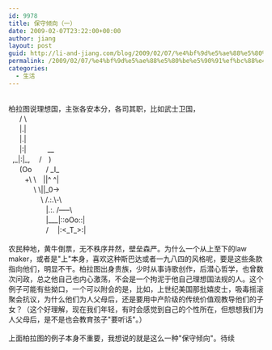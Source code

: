 ```yaml
---
id: 9978
title: 保守倾向（一）
date: 2009-02-07T23:22:00+00:00
author: jiang
layout: post
guid: http://li-and-jiang.com/blog/2009/02/07/%e4%bf%9d%e5%ae%88%e5%80%be%e5%90%91%ef%bc%88%e4%b8%80%ef%bc%89/
permalink: /2009/02/07/%e4%bf%9d%e5%ae%88%e5%80%be%e5%90%91%ef%bc%88%e4%b8%80%ef%bc%89/
categories:
  - 生活
---
```

<div>
   
</div>

<div>
  柏拉图说理想国，主张各安本分，各司其职，比如武士卫国，
</div>

<div>
   　 / \<br /> 　 |.|　　<br /> 　 |.|<br /> 　 |:|　　　__<br />  ,_|:|_,　 /　)<br /> 　 (Oo　　/ _I_<br /> 　　+\ \　||^ ^|<br /> 　　　 \ \||_0→   <br /> 　　　　 \ /.:.\-\<br /> 　　　　　|.:. /&#8212;&#8211;\<br /> 　　　　　|___|::oOo::|<br /> 　　　　　/　 |:<_T_>:|<br />  
</div>

<div>
  农民种地，黄牛倒票，无不秩序井然，壁垒森严。为什么一个从上至下的law maker，或者是"上"本身，喜欢这种斯巴达或者一九八四的风格呢，要是这些条款指向他们，明显不干。柏拉图出身贵族，少时从事诗歌创作，后潜心哲学，也曾数次问政，总之他自己也内心激荡，不会是一个拘泥于他自己理想国法规的人。这个例子可能有些拗口，一个可以附会的是，比如，上世纪美国那批嬉皮士，吸毒摇滚聚会抗议，为什么他们为人父母后，还是要用中产阶级的传统价值观教导他们的子女？（这个好理解，现在我们年轻，有时会感觉到自己的个性所在，但想想我们为人父母后，是不是也会教育孩子"要听话"。）
</div>

<div>
   
</div>

<div>
  上面柏拉图的例子本身不重要，我想说的就是这么一种"保守倾向"。待续
</div>